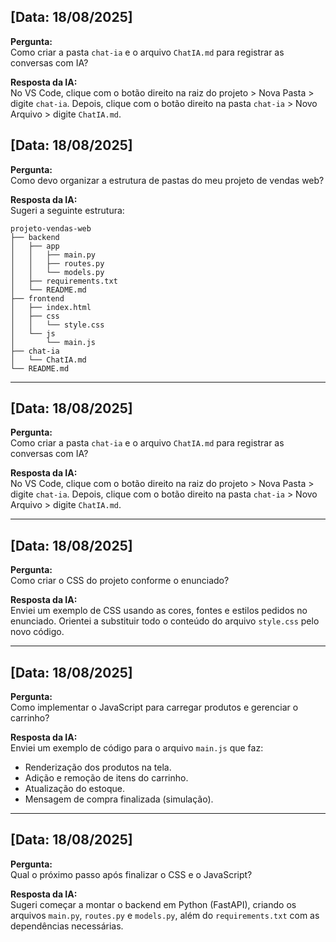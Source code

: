 

## [Data: 18/08/2025]

**Pergunta:**  
Como criar a pasta `chat-ia` e o arquivo `ChatIA.md` para registrar as conversas com IA?

**Resposta da IA:**  
No VS Code, clique com o botão direito na raiz do projeto > Nova Pasta > digite `chat-ia`. Depois, clique com o botão direito na pasta `chat-ia` > Novo Arquivo > digite `ChatIA.md`.

## [Data: 18/08/2025]

**Pergunta:**  
Como devo organizar a estrutura de pastas do meu projeto de vendas web?

**Resposta da IA:**  
Sugeri a seguinte estrutura:
```
projeto-vendas-web
├── backend
│   ├── app
│   │   ├── main.py
│   │   ├── routes.py
│   │   └── models.py
│   ├── requirements.txt
│   └── README.md
├── frontend
│   ├── index.html
│   ├── css
│   │   └── style.css
│   └── js
│       └── main.js
├── chat-ia
│   └── ChatIA.md
└── README.md
```

---

## [Data: 18/08/2025]

**Pergunta:**  
Como criar a pasta `chat-ia` e o arquivo `ChatIA.md` para registrar as conversas com IA?

**Resposta da IA:**  
No VS Code, clique com o botão direito na raiz do projeto > Nova Pasta > digite `chat-ia`. Depois, clique com o botão direito na pasta `chat-ia` > Novo Arquivo > digite `ChatIA.md`.

---

## [Data: 18/08/2025]

**Pergunta:**  
Como criar o CSS do projeto conforme o enunciado?

**Resposta da IA:**  
Enviei um exemplo de CSS usando as cores, fontes e estilos pedidos no enunciado. Orientei a substituir todo o conteúdo do arquivo `style.css` pelo novo código.

---

## [Data: 18/08/2025]

**Pergunta:**  
Como implementar o JavaScript para carregar produtos e gerenciar o carrinho?

**Resposta da IA:**  
Enviei um exemplo de código para o arquivo `main.js` que faz:
- Renderização dos produtos na tela.
- Adição e remoção de itens do carrinho.
- Atualização do estoque.
- Mensagem de compra finalizada (simulação).

---

## [Data: 18/08/2025]

**Pergunta:**  
Qual o próximo passo após finalizar o CSS e o JavaScript?

**Resposta da IA:**  
Sugeri começar a montar o backend em Python (FastAPI), criando os arquivos `main.py`, `routes.py` e `models.py`, além do `requirements.txt` com as dependências necessárias.